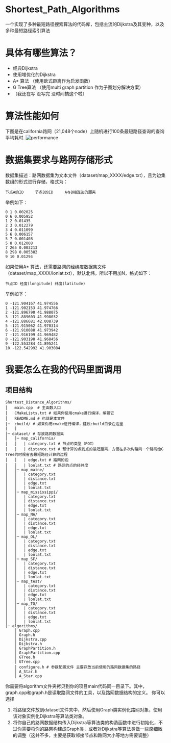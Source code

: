# Shortest_Path_Algorithms
 一个实现了多种最短路径搜索算法的代码库，包括主流的Dijkstra及其变种，以及多种最短路径索引算法
# 具体有哪些算法？
* 经典Dijkstra
* 使用堆优化的Dijkstra
* A* 算法 （使用欧式距离作为启发函数）
* G Tree算法 （使用multi graph partition 作为子图划分解决方案）
* （我还在写 没写完 没时间搞这个啦）

# 算法性能如何
下图是在california路网（21,048个node）上随机进行100条最短路径查询的查询平均耗时.
![performance](https://jiantuku-liwenbin.oss-cn-shanghai.aliyuncs.com/%E6%9D%82/performance.jpg)
# 数据集要求与路网存储形式
数据集描述：路网数据集为文本文件（dataset/map_XXXX/edge.txt），且为边集数组的形式进行存储，格式为：
```
节点A的ID     节点B的ID     A与B相连边的距离
```
举例如下：
```
0 1 0.002025
0 6 0.005952
1 2 0.01435
2 3 0.012279
3 4 0.011099
5 6 0.006157
5 7 0.001408
5 8 0.012008
7 265 0.003213
8 298 0.005382
9 10 0.01294
```

如果使用A* 算法，还需要路网的经纬度数据集文件（dataset/map_XXXX/lonlat.txt），默认北纬，所以不用加N，格式如下：
```
节点ID 经度(longitude) 纬度(latitude)
```
举例如下：
```
0 -121.904167 41.974556
1 -121.902153 41.974766
2 -121.896790 41.988075
3 -121.889603 41.998032
4 -121.886681 42.008739
5 -121.915062 41.970314
6 -121.910088 41.973942
7 -121.916199 41.969482
8 -121.903198 41.968456
9 -122.553284 41.895241
10 -122.542992 41.903084
```
# 我要怎么在我的代码里面调用
## 项目结构
```
Shortest_Distance_Algorithms/
│   main.cpp  # 主函数入口
│   CMakeLists.txt # 如果你使用cmake进行编译，编辑它
│   README.md # 也就是本文件
|─  cbuild/ # 如果你用cmake进行编译，建议cbuild目录在这里
|   |
│─ dataset/ # 存放路网数据集
│   │─ map_california/
│   │   | category.txt # 节点的类型（POI）
│   │   | distance.txt # 预计算的点到点的最短距离，方便在多次构建同一个路网给G Tree的时候省去最短路径计算的过程
│   │   | edge.txt # 路网的边
│   │   | lonlat.txt # 路网的点的经纬度
│   │─ map_maine/
│   │   | category.txt
│   │   | distance.txt
│   │   | edge.txt
│   │   | lonlat.txt
│   │─ map_mississippi/
│   │   | category.txt
│   │   | distance.txt
│   │   | edge.txt
│   │   | lonlat.txt
│   │─ map_NA/
│   │   | category.txt
│   │   | distance.txt
│   │   | edge.txt
│   │   | lonlat.txt
│   │─ map_OL/
│   │   | category.txt
│   │   | distance.txt
│   │   | edge.txt
│   │   | lonlat.txt
│   │─ map_SF/
│   │   | category.txt
│   │   | distance.txt
│   │   | edge.txt
│   │   | lonlat.txt
│   │─ map_test/
│   │   | category.txt
│   │   | distance.txt
│   │   | edge.txt
│   │   | lonlat.txt
│   │─ map_TG/
│   │   | category.txt
│   │   | distance.txt
│   │   | edge.txt
│   │   | lonlat.txt
│─ algorithms/
    │ Graph.cpp
    │ Graph.h
    │ Dijkstra.cpp
    │ Dijkstra.h
    │ GraphPartition.h
    │ GraphPartition.cpp
    │ GTree.h
    │ GTree.cpp
    │ configure.h # 参数配置文件 主要存放当前使用的路网数据集的路径
    │ A_Star.h
    │ A_Star.cpp
```

你需要将algorithm文件夹拷贝到你的项目main代码同一目录下。其中，graph.cpp和graph.h是读取路网文件的工具，以及路网数据结构的定义。
你可以选择
1. 将路径文件放到dataset文件夹中，然后使用Graph类实例化路网对象，使用该对象实例化Dijkstra等算法类对象。
1. 将你自己的路网数据结构传入Dijkstra等算法类的构造函数中进行初始化，不过你需要将你的路网构建成Graph类，或者对Dijkstra等算法类做一些席细微的调整（这并不多，主要是获取邻接节点和路网大小等地方需要调整）

